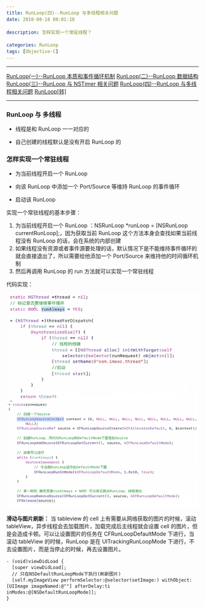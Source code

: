 ```yaml
---
title: RunLoop(四)--RunLoop 与多线程相关问题
date: 2018-08-18 08:01:18

description: 怎样实现一个常驻线程？

categories: RunLoop
tags: [Objective-C]
---
```


*******
[RunLoop(一)--RunLoop 本质和事件循环机制](https://xiaopengmonsters.github.io/2018/08/10/RunLoop(%E4%B8%80)--RunLoop%20%E6%9C%AC%E8%B4%A8%E5%92%8C%E4%BA%8B%E4%BB%B6%E5%BE%AA%E7%8E%AF%E6%9C%BA%E5%88%B6/)
[RunLoop(二)--RunLoop 数据结构](https://xiaopengmonsters.github.io/2018/08/13/RunLoop(%E4%BA%8C)--RunLoop%20%E6%95%B0%E6%8D%AE%E7%BB%93%E6%9E%84/)
[RunLoop(三)--RunLoop 与 NSTimer 相关问题](https://xiaopengmonsters.github.io/2018/08/18/RunLoop(%E4%B8%89)--RunLoop%20%E4%B8%8E%20NSTimer%20%E7%9B%B8%E5%85%B3%E9%97%AE%E9%A2%98/)
[RunLoop(四)--RunLoop 与多线程相关问题](https://xiaopengmonsters.github.io/2018/08/18/RunLoop(%E5%9B%9B)--RunLoop%20%E4%B8%8E%E5%A4%9A%E7%BA%BF%E7%A8%8B%E7%9B%B8%E5%85%B3%E9%97%AE%E9%A2%98/)
[RunLoop[转]](https://xiaopengmonsters.github.io/2017/04/20/RunLoop/)
******

### RunLoop 与 多线程

* 线程是和 RunLoop 一一对应的

* 自己创建的线程默认是没有开启 RunLoop 的

### 怎样实现一个常驻线程

* 为当前线程开启一个 RunLoop 

* 向该 RunLoop 中添加一个 Port/Source 等维持 RunLoop 的事件循环

* 启动该 RunLoop


实现一个常驻线程的基本步骤：
1. 为当前线程开启一个 RunLoop ：NSRunLoop *runLoop = [NSRunLoop currentRunLoop];，因为获取当前 RunLoop 这个方法本身会查找如果当前线程没有 RunLoop 的话，会在系统的内部创建
2. 如果线程没有资源或者事件源要处理的话，默认情况下是不能维持事件循环的就会直接退出了，所以需要给他添加一个 Port/Source 来维持他的时间循环机制
3. 然后再调用 RunLoop 的 run 方法就可以实现一个常驻线程


代码实现：

![](/img/常驻线程代码实现1.png)
![](/img/常驻线程代码实现2.png)

**滑动与图片刷新：**
当 tableview 的 cell 上有需要从网络获取的图片的时候，滚动 tableView，异步线程会去加载图片，加载完成后主线程就会设置 cell 的图片，但是会造成卡顿。可以让设置图片的任务在 CFRunLoopDefaultMode 下进行，当滚动 tableView 的时候，RunLoop 是在 UITrackingRunLoopMode 下进行，不去设置图片，而是当停止的时候，再去设置图片。

```
- (void)viewDidLoad {
  [super viewDidLoad];
  // 只在NSDefaultRunLoopMode下执行(刷新图片)
  [self.myImageView performSelector:@selector(setImage:) withObject:[UIImage imageNamed:@""] afterDelay:ti inModes:@[NSDefaultRunLoopMode]];    
}
```